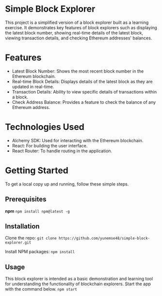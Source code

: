 # Simple Block Explorer
This project is a simplified version of a block explorer built as a learning exercise. It demonstrates key features of block explorers such as displaying the latest block number, showing real-time details of the latest block, viewing transaction details, and checking Ethereum addresses' balances.

# Features
- Latest Block Number: Shows the most recent block number in the Ethereum blockchain.
- Real-time Block Details: Displays details of the latest block as they are updated in real-time.
- Transaction Details: Ability to view specific details of transactions within a block.
- Check Address Balance: Provides a feature to check the balance of any Ethereum address.

# Technologies Used
- Alchemy SDK: Used for interacting with the Ethereum blockchain.
- React: For building the user interface.
- React Router: To handle routing in the application.

# Getting Started
To get a local copy up and running, follow these simple steps.

## Prerequisites
**npm**
`npm install npm@latest -g`

## Installation
Clone the repo:
`git clone https://github.com/yunemse48/simple-block-explorer.git`

Install NPM packages:
`npm install`

## Usage
This block explorer is intended as a basic demonstration and learning tool for understanding the functionality of blockchain explorers.
Start the app with the command below.
`npm start`
